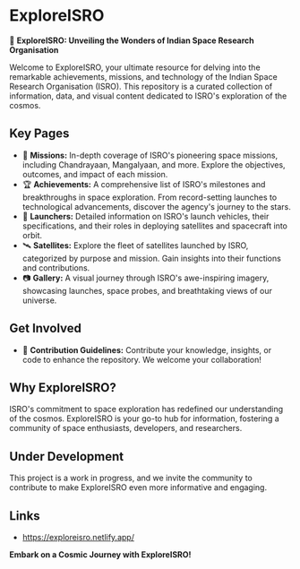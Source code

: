 # ExploreISRO

🚀 **ExploreISRO: Unveiling the Wonders of Indian Space Research Organisation**

Welcome to ExploreISRO, your ultimate resource for delving into the remarkable achievements, missions, and technology of the Indian Space Research Organisation (ISRO). This repository is a curated collection of information, data, and visual content dedicated to ISRO's exploration of the cosmos.

## Key Pages
- 🚀 **Missions:** In-depth coverage of ISRO's pioneering space missions, including Chandrayaan, Mangalyaan, and more. Explore the objectives, outcomes, and impact of each mission.
- 🏆 **Achievements:** A comprehensive list of ISRO's milestones and breakthroughs in space exploration. From record-setting launches to technological advancements, discover the agency's journey to the stars.
- 🚀 **Launchers:** Detailed information on ISRO's launch vehicles, their specifications, and their roles in deploying satellites and spacecraft into orbit.
- 🛰️ **Satellites:** Explore the fleet of satellites launched by ISRO, categorized by purpose and mission. Gain insights into their functions and contributions.
- 📷 **Gallery:** A visual journey through ISRO's awe-inspiring imagery, showcasing launches, space probes, and breathtaking views of our universe.

## Get Involved
- 🤝 **Contribution Guidelines:** Contribute your knowledge, insights, or code to enhance the repository. We welcome your collaboration!

## Why ExploreISRO?
ISRO's commitment to space exploration has redefined our understanding of the cosmos. ExploreISRO is your go-to hub for information, fostering a community of space enthusiasts, developers, and researchers.

## Under Development
This project is a work in progress, and we invite the community to contribute to make ExploreISRO even more informative and engaging.

## Links
- https://exploreisro.netlify.app/

**Embark on a Cosmic Journey with ExploreISRO!**
